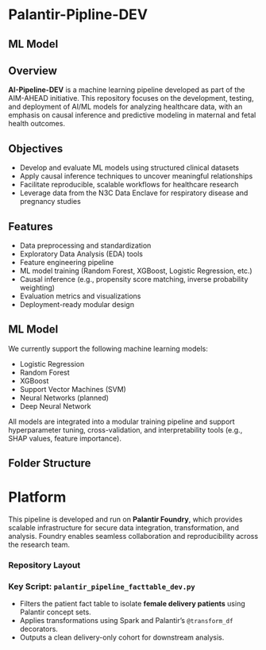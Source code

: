 # Palantir-Pipline-DEV


## ML Model

## Overview
**AI-Pipeline-DEV** is a machine learning pipeline developed as part of the AIM-AHEAD initiative. This repository focuses on the development, testing, and deployment of AI/ML models for analyzing healthcare data, with an emphasis on causal inference and predictive modeling in maternal and fetal health outcomes.

## Objectives
- Develop and evaluate ML models using structured clinical datasets
- Apply causal inference techniques to uncover meaningful relationships
- Facilitate reproducible, scalable workflows for healthcare research
- Leverage data from the N3C Data Enclave for respiratory disease and pregnancy studies

## Features
- Data preprocessing and standardization
- Exploratory Data Analysis (EDA) tools
- Feature engineering pipeline
- ML model training (Random Forest, XGBoost, Logistic Regression, etc.)
- Causal inference (e.g., propensity score matching, inverse probability weighting)
- Evaluation metrics and visualizations
- Deployment-ready modular design

## ML Model
We currently support the following machine learning models:
- Logistic Regression
- Random Forest
- XGBoost
- Support Vector Machines (SVM)
- Neural Networks (planned)
- Deep Neural Network

All models are integrated into a modular training pipeline and support hyperparameter tuning, cross-validation, and interpretability tools (e.g., SHAP values, feature importance).

## Folder Structure
# Platform

This pipeline is developed and run on **Palantir Foundry**, which provides scalable infrastructure for secure data integration, transformation, and analysis. Foundry enables seamless collaboration and reproducibility across the research team.
### Repository Layout

### Key Script: `palantir_pipeline_facttable_dev.py`
- Filters the patient fact table to isolate **female delivery patients** using Palantir concept sets.
- Applies transformations using Spark and Palantir’s `@transform_df` decorators.
- Outputs a clean delivery-only cohort for downstream analysis.
